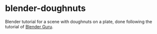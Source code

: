 # blender-doughnuts
Blender tutorial for a scene with doughnuts on a plate, done following the tutorial of [Blender Guru](https://www.youtube.com/user/AndrewPPrice).
